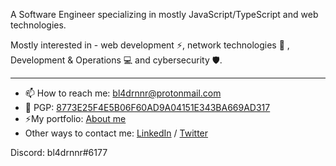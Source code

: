 A Software Engineer specializing in mostly JavaScript/TypeScript and web technologies.

Mostly interested in - web development ⚡️, network technologies 📡 , Development & Operations 💻 and cybersecurity 🛡.

---

- 📫 How to reach me: bl4drnnr@protonmail.com
- 🔑 PGP: [8773E25F4E5B06F60AD9A04151E343BA669AD317](https://keys.openpgp.org/vks/v1/by-fingerprint/8773E25F4E5B06F60AD9A04151E343BA669AD317)
- ⚡️My portfolio: [About me](https://bl4drnnr.github.io/portfolio-page/)
- Other ways to contact me: [LinkedIn](https://www.linkedin.com/in/mikhail-bahdashych-a8561a209/) / [Twitter](https://twitter.com/bl4drnnr)

Discord: bl4drnnr#6177
